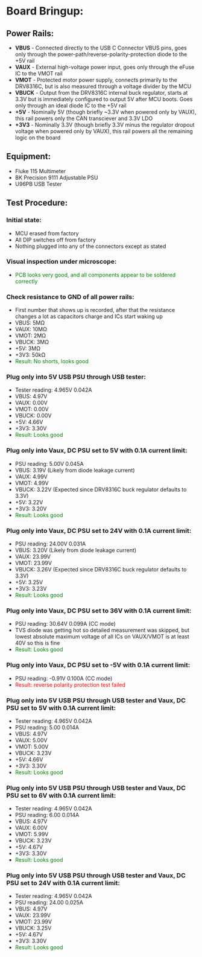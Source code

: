 # Board Bringup:
## Power Rails:
- **VBUS** - Connected directly to the USB C Connector VBUS pins, goes only through the power-path/reverse-polarity-protection diode to the +5V rail
- **VAUX** - External high-voltage power input, goes only through the eFuse IC to the VMOT rail
- **VMOT** - Protected motor power supply, connects primarily to the DRV8316C, but is also measured through a voltage divider by the MCU
- **VBUCK** - Output from the DRV8316C internal buck regulator, starts at 3.3V but is immediately configured to output 5V after MCU boots. Goes only through an ideal diode IC to the +5V rail
- **+5V** - Nominally 5V (though briefly ~3.3V when powered only by VAUX), this rail powers only the CAN transciever and 3.3V LDO
- **+3V3** - Nominally 3.3V (though briefly 3.3V minus the regulator dropout voltage when powered only by VAUX), this rail powers all the remaining logic on the board
	
## Equipment:
- Fluke 115 Multimeter
- BK Precision 9111 Adjustable PSU
- U96PB USB Tester

## Test Procedure:
### Initial state:
- MCU erased from factory
- All DIP switches off from factory
- Nothing plugged into any of the connectors except as stated 
### Visual inspection under microscope:
- <font color="green">PCB looks very good, and all components appear to be soldered correctly</font>
### Check resistance to GND of all power rails:
- First number that shows up is recorded, after that the resistance changes a lot as capacitors charge and ICs start waking up
- VBUS:	5MΩ
- VAUX:	10MΩ
- VMOT:	2MΩ
- VBUCK:	3MΩ
- +5V:	3MΩ
- +3V3:	50kΩ
- <font color="green">Result: No shorts, looks good</font>
### Plug only into 5V USB PSU through USB tester:
- Tester reading: 4.965V 0.042A
- VBUS:	4.97V
- VAUX:	0.00V
- VMOT:	0.00V
- VBUCK:	0.00V
- +5V:	4.66V
- +3V3:	3.30V
- <font color="green">Result: Looks good</font>
### Plug only into Vaux, DC PSU set to 5V with 0.1A current limit:
- PSU reading: 5.00V 0.045A
- VBUS:	3.19V (Likely from diode leakage current)
- VAUX:	4.99V
- VMOT:	4.99V
- VBUCK:	3.22V (Expected since DRV8316C buck regulator defaults to 3.3V)
- +5V:	3.22V
- +3V3:	3.20V
- <font color="green">Result: Looks good</font>
### Plug only into Vaux, DC PSU set to 24V with 0.1A current limit:
- PSU reading: 24.00V 0.031A
- VBUS:	3.20V (Likely from diode leakage current)
- VAUX:	23.99V
- VMOT:	23.99V
- VBUCK:	3.26V (Expected since DRV8316C buck regulator defaults to 3.3V)
- +5V:	3.25V
- +3V3:	3.23V
- <font color="green">Result: Looks good</font>
### Plug only into Vaux, DC PSU set to 36V with 0.1A current limit:
- PSU reading: 30.64V 0.099A (CC mode)
- TVS diode was getting hot so detailed measurement was skipped, but lowest absolute maximum voltage of all ICs on VAUX/VMOT is at least 40V so this is fine
- <font color="green">Result: Looks good</font>
### Plug only into Vaux, DC PSU set to -5V with 0.1A current limit:
- PSU reading: -0.91V 0.100A (CC mode)
- <font color="red">Result: reverse polarity protection test failed</font>
### Plug only into 5V USB PSU through USB tester and Vaux, DC PSU set to 5V with 0.1A current limit:
- Tester reading: 4.965V 0.042A
- PSU reading: 5.00 0.014A
- VBUS:	4.97V
- VAUX:	5.00V
- VMOT:	5.00V
- VBUCK:	3.23V
- +5V:	4.66V
- +3V3:	3.30V
- <font color="green">Result: Looks good</font>
### Plug only into 5V USB PSU through USB tester and Vaux, DC PSU set to 6V with 0.1A current limit:
- Tester reading: 4.965V 0.042A
- PSU reading: 6.00 0.014A
- VBUS:	4.97V
- VAUX:	6.00V
- VMOT:	5.99V
- VBUCK:	3.23V
- +5V:	4.67V
- +3V3:	3.30V
- <font color="green">Result: Looks good</font>
### Plug only into 5V USB PSU through USB tester and Vaux, DC PSU set to 24V with 0.1A current limit:
- Tester reading: 4.965V 0.042A
- PSU reading: 24.00 0.025A
- VBUS:	4.97V
- VAUX:	23.99V
- VMOT:	23.99V
- VBUCK:	3.25V
- +5V:	4.67V
- +3V3:	3.30V
- <font color="green">Result: Looks good</font>